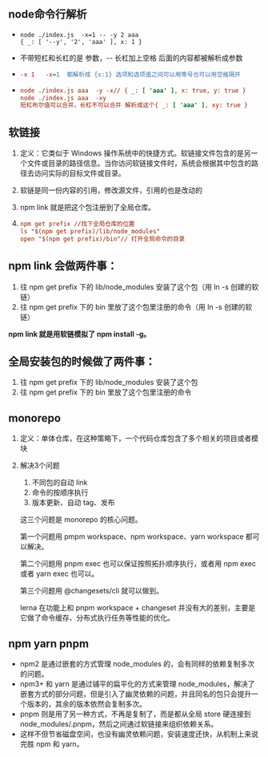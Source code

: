 ## node命令行解析

- ```
  node ./index.js  -x=1 -- -y 2 aaa
  { _: [ '--y', '2', 'aaa' ], x: 1 }
  ```

- 不带短杠和长杠的是 参数，-- 长杠加上空格 后面的内容都被解析成参数

- ```ini
  -x 1   -x=1  都解析成 {x:1} 选项和选项值之间可以用等号也可以用空格隔开
  ```

- ```ini
  node ./index.js aaa  -y -x// { _: [ 'aaa' ], x: true, y: true }
  node ./index.js aaa  -xy 
  短杠布尔值可以合并，长杠不可以合并 解析成这个{ _: [ 'aaa' ], xy: true }
  ```

## 软链接

1. 定义：它类似于 Windows 操作系统中的快捷方式。软链接文件包含的是另一个文件或目录的路径信息。当你访问软链接文件时，系统会根据其中包含的路径去访问实际的目标文件或目录。

2. 软链是同一份内容的引用，修改源文件，引用的也是改动的

3. npm link 就是把这个包注册到了全局仓库。

4. ```ini
   npm get prefix //找下全局仓库的位置
   ls "$(npm get prefix)/lib/node_modules"
   open "$(npm get prefix)/bin"// 打开全局命令的目录
   ```

## npm link 会做两件事：

1. 往 npm get prefix 下的 lib/node_modules 安装了这个包（用 ln -s 创建的软链）
2. 往 npm get prefix 下的 bin 里放了这个包里注册的命令（用 ln -s 创建的软链）

**npm link 就是用软链模拟了 npm install -g。**

## 全局安装包的时候做了两件事：

1. 往 npm get prefix 下的 lib/node_modules 安装了这个包
2. 往 npm get prefix 下的 bin 里放了这个包里注册的命令

## monorepo

1. 定义：单体仓库，在这种策略下，一个代码仓库包含了多个相关的项目或者模块

2. 解决3个问题

   1. 不同包的自动 link
   2. 命令的按顺序执行
   3. 版本更新、自动 tag、发布

   这三个问题是 monorepo 的核心问题。

   第一个问题用 pmpm workspace、npm workspace、yarn workspace 都可以解决。

   第二个问题用 pnpm exec 也可以保证按照拓扑顺序执行，或者用 npm exec 或者 yarn exec 也可以。

   第三个问题用 @changesets/cli 就可以做到。

   lerna 在功能上和 pnpm workspace + changeset 并没有大的差别，主要是它做了命令缓存、分布式执行任务等性能的优化。

## npm yarn pnpm

- npm2 是通过嵌套的方式管理 node_modules 的，会有同样的依赖复制多次的问题。
- npm3+ 和 yarn 是通过铺平的扁平化的方式来管理 node_modules，解决了嵌套方式的部分问题，但是引入了幽灵依赖的问题，并且同名的包只会提升一个版本的，其余的版本依然会复制多次。
- pnpm 则是用了另一种方式，不再是复制了，而是都从全局 store 硬连接到 node_modules/.pnpm，然后之间通过软链接来组织依赖关系。
- 这样不但节省磁盘空间，也没有幽灵依赖问题，安装速度还快，从机制上来说完胜 npm 和 yarn。